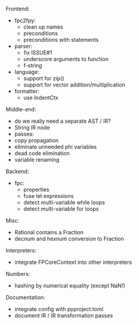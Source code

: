 Frontend:
 - fpc2fpy:
   - clean up names
   - preconditions
   - preconditions with statements
 - parser:
   - fix ISSUE#1
   - underscore arguments to function
   - f-string
 - language:
   - support for zip()
   - support for vector addition/multiplication
 - formatter:
   - use IndentCtx

Middle-end:
 - do we really need a separate AST / IR?
 - String IR node
 - passes:
  - copy propagation
  - eliminate unneeded phi variables
  - dead code elimination
  - variable renaming

Backend:
 - fpc:
    - properties
    - fuse let expressions
    - detect multi-variable while loops
    - detect multi-variable for loops

Misc:
 - Rational contains a Fraction
 - decnum and hexnum conversion to Fraction

Interpreters:
 - integrate FPCoreContext into other interpreters

Numbers:
  - hashing by numerical equality (except NaN!)

Documentation:
  - integrate config with pyproject.toml
  - document IR / IR transformation passes

